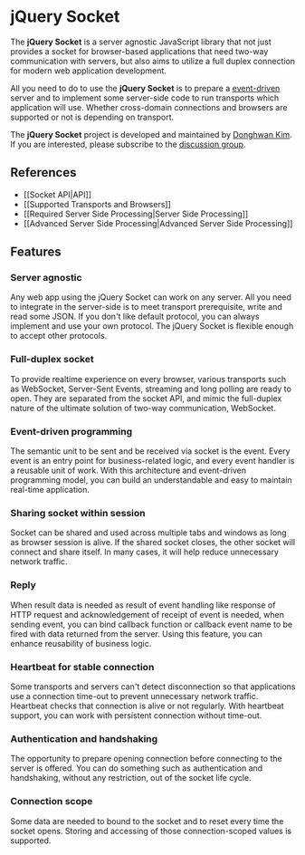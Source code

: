 # jQuery Socket
The **jQuery Socket** is a server agnostic JavaScript library that not just provides a socket for browser-based applications that need two-way communication with servers, but also aims to utilize a full duplex connection for modern web application development.

All you need to do to use the **jQuery Socket** is to prepare a [event-driven](http://daverecycles.com/post/3104767110/explain-event-driven-web-servers-to-your-grandma) server and to implement some server-side code to run transports which application will use. Whether cross-domain connections and browsers are supported or not is depending on transport.

The **jQuery Socket** project is developed and maintained by [Donghwan Kim](http://twitter.com/flowersits). If you are interested, please subscribe to the [discussion group](https://groups.google.com/d/forum/jquery-socket).

## References
* [[Socket API|API]]
* [[Supported Transports and Browsers]]
* [[Required Server Side Processing|Server Side Processing]]
* [[Advanced Server Side Processing|Advanced Server Side Processing]]

## Features

### Server agnostic
Any web app using the jQuery Socket can work on any server. All you need to integrate in the server-side is to meet transport prerequisite, write and read some JSON. If you don't like default protocol, you can always implement and use your own protocol. The jQuery Socket is flexible enough to accept other protocols.

### Full-duplex socket
To provide realtime experience on every browser, various transports such as WebSocket, Server-Sent Events, streaming and long polling are ready to open. They are separated from the socket API, and mimic the full-duplex nature of the ultimate solution of two-way communication, WebSocket.

### Event-driven programming
The semantic unit to be sent and be received via socket is the event. Every event is an entry point for business-related logic, and every event handler is a reusable unit of work. With this architecture and event-driven programming model, you can build an understandable and easy to maintain real-time application.

### Sharing socket within session
Socket can be shared and used across multiple tabs and windows as long as browser session is alive. If the shared socket closes, the other socket will connect and share itself. In many cases, it will help reduce unnecessary network traffic.

### Reply
When result data is needed as result of event handling like response of HTTP request and acknowledgement of receipt of event is needed, when sending event, you can bind callback function or callback event name to be fired with data returned from the server. Using this feature, you can enhance reusability of business logic.

### Heartbeat for stable connection
Some transports and servers can't detect disconnection so that applications use a connection time-out to prevent unnecessary network traffic. Heartbeat checks that connection is alive or not regularly. With heartbeat support, you can work with persistent connection without time-out.

### Authentication and handshaking
The opportunity to prepare opening connection before connecting to the server is offered. You can do something such as authentication and handshaking, without any restriction, out of the socket life cycle.

### Connection scope
Some data are needed to bound to the socket and to reset every time the socket opens. Storing and accessing of those connection-scoped values is supported.